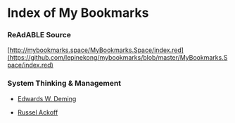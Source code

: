 
# Index of My Bookmarks


### ReAdABLE Source

[http://mybookmarks.space/MyBookmarks.Space/index.red](https://github.com/lepinekong/mybookmarks/blob/master/MyBookmarks.Space/index.red)


### System Thinking & Management

- [Edwards W. Deming](./deming)
                        
- [Russel Ackoff](./ackoff)
                        
